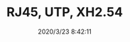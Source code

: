 ﻿---
layout: post 
title: RJ45, UTP, XH2.54
tags: RJ45
categories: wire-harness
overview: RJ45, UTP, XH2.54
part_number: KR08
thumb_img: static/202003/274-thumb-20200323164308.jpg
small_img: static/202003/274-20200323164308.jpg
date: 2020/3/23 8:42:11
---



